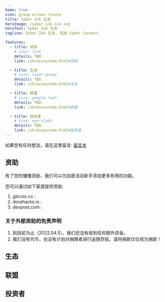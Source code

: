 ```yaml
---
home: true
icon: group-arrows-rotate
title: Syber Ink 生态
heroImage: /syber.ink.ico.svg
heroText: Syber Ink 生态
tagline: Syber.Ink 生态, 包括 Syber Connect.  

features: 
  - title: 资助
    # icon: link
    details: TBD. 
    link: /zh/ecosystem.html#资助

  - title: 生态
    # icon: layer-group
    details: TBD.
    link: /zh/ecosystem.html#生态

  - title: 联盟
    # icon: people-roof
    details: TBD.
    link: /zh/ecosystem.html#联盟

  - title: 投资者
    # icon: eye-slash
    details: TBD. 
    link: /zh/ecosystem.html#投资者
--- 
```


如果您有任何想法，请在这里留言: [留言本](https://github.com/syberink/SyberInkWeb/discussions/1) 

## 资助
有了您的慷慨资助，我们可以为加密活动新手添加更多有用的功能。

您可以通过如下渠道提供资助:
1. gitcoin.co : 
2. dorahacks.io :
3. devpost.com : 

### 关于外部资助的免责声明
1. 到目前为止（2022.04.5），我们还没有收到任何额外资金。  
2. 我们没有代币，也没有计划对捐赠者进行追随空投。请将捐款仅仅视为捐款！  




## 生态

## 联盟

## 投资者
  